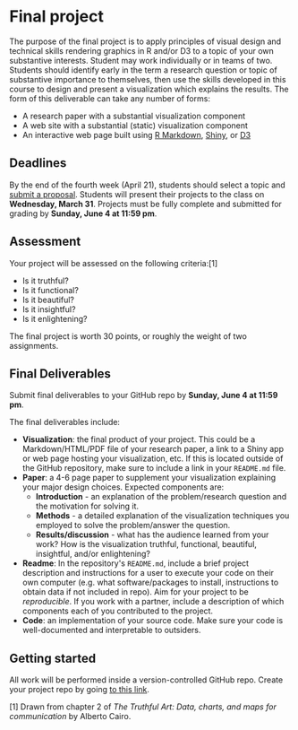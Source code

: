 
Final project
=============

The purpose of the final project is to apply principles of visual design and technical skills rendering graphics in R and/or D3 to a topic of your own substantive interests. Student may work individually or in teams of two. Students should identify early in the term a research question or topic of substantive importance to themselves, then use the skills developed in this course to design and present a visualization which explains the results. The form of this deliverable can take any number of forms:

-   A research paper with a substantial visualization component
-   A web site with a substantial (static) visualization component
-   An interactive web page built using [R Markdown](http://rmarkdown.rstudio.com/), [Shiny](https://shiny.rstudio.com/), or [D3](https://d3js.org/)

Deadlines
---------

By the end of the fourth week (April 21), students should select a topic and [submit a proposal](https://goo.gl/forms/901AGuC5H1fWkvTT2). Students will present their projects to the class on **Wednesday, March 31**. Projects must be fully complete and submitted for grading by **Sunday, June 4 at 11:59 pm**.

Assessment
----------

Your project will be assessed on the following criteria:[1]

-   Is it truthful?
-   Is it functional?
-   Is it beautiful?
-   Is it insightful?
-   Is it enlightening?

The final project is worth 30 points, or roughly the weight of two assignments.

Final Deliverables
------------------

Submit final deliverables to your GitHub repo by **Sunday, June 4 at 11:59 pm**.

The final deliverables include:

-   **Visualization**: the final product of your project. This could be a Markdown/HTML/PDF file of your research paper, a link to a Shiny app or web page hosting your visualization, etc. If this is located outside of the GitHub repository, make sure to include a link in your `README.md` file.
-   **Paper**: a 4-6 page paper to supplement your visualization explaining your major design choices. Expected components are:
    -   **Introduction** - an explanation of the problem/research question and the motivation for solving it.
    -   **Methods** - a detailed explanation of the visualization techniques you employed to solve the problem/answer the question.
    -   **Results/discussion** - what has the audience learned from your work? How is the visualization truthful, functional, beautiful, insightful, and/or enlightening?
-   **Readme**: In the repository's `README.md`, include a brief project description and instructions for a user to execute your code on their own computer (e.g. what software/packages to install, instructions to obtain data if not included in repo). Aim for your project to be *reproducible*. If you work with a partner, include a description of which components each of you contributed to the project.
-   **Code**: an implementation of your source code. Make sure your code is well-documented and interpretable to outsiders.

Getting started
---------------

All work will be performed inside a version-controlled GitHub repo. Create your project repo by going [to this link](https://classroom.github.com/assignment-invitations/3122b7fd7efd6b37dce698193b57c280).

[1] Drawn from chapter 2 of *The Truthful Art: Data, charts, and maps for communication* by Alberto Cairo.

